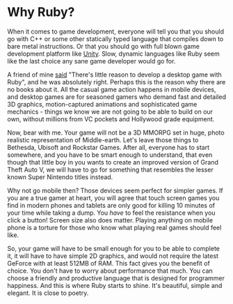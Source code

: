 # Why Ruby?

When it comes to game development, everyone will tell you that you should go with C++ or some other
statically typed language that compiles down to bare metal instructions. Or that you should go with
full blown game development platform like [Unity](http://unity3d.com/). Slow, dynamic languages
like Ruby seem like the last choice any sane game developer would go for.

A friend of mine [said](https://twitter.com/mmozuras/status/476240137199054848) "There's little
reason to develop a desktop game with Ruby", and he was absolutely right. Perhaps this is the
reason why there are no books about it. All the casual game action happens in mobile devices, and
desktop games are for seasoned gamers who demand fast and detailed 3D graphics, motion-captured
animations and sophisticated game mechanics - things we know we are not going to be able to build
on our own, without millions from VC pockets and Hollywood grade equipment.

Now, bear with me. Your game will not be a 3D MMORPG set in huge, photo realistic
representation of Middle-earth. Let's leave those things to Bethesda, Ubisoft and Rockstar Games.
After all, everyone has to start somewhere, and you have to be smart enough to understand, that
even though that little boy in you wants to create an improved version of Grand Theft Auto V, we
will have to go for something that resembles the lesser known Super Nintendo titles instead.

Why not go mobile then? Those devices seem perfect for simpler games. If you are a true gamer at
heart, you will agree that touch screen games you find in modern phones and tablets are only good
for killing 10 minutes of your time while taking a dump. You *have* to feel the resistance when you
click a button! Screen size also does matter. Playing anything on mobile phone is a torture for
those who know what playing real games should feel like.

So, your game will have to be small enough for you to be able to complete it, it will have to have
simple 2D graphics, and would not require the latest GeForce with at least 512MB of RAM. This
fact gives you the benefit of choice. You don't have to worry about performance that much. You can
choose a friendly and productive language that is designed for programmer happiness. And this is
where Ruby starts to shine. It's beautiful, simple and elegant. It is close to poetry.

